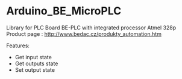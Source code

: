 # Arduino_BE_MicroPLC
Library for PLC Board BE-PLC with integrated processor Atmel 328p
Product page : http://www.bedac.cz/produkty_automation.htm

Features:
* Get input state
* Get outputs state
* Set output state
